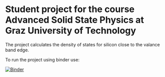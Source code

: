 # Student project for the course Advanced Solid State Physics at Graz University of Technology

The project calculates the density of states for silicon close to the
valance band edge.

To run the project using binder use:

[![Binder](https://mybinder.org/badge.svg)](https://mybinder.org/v2/gh/feanor12/student_project_assp/master?filepath=DOS%20Si.ipynb)

